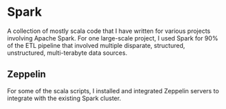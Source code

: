# Spark
A collection of mostly scala code that I have written for various projects involving Apache Spark. For one large-scale project, I used Spark for 90% of the ETL pipeline that involved multiple disparate, structured, unstructured, multi-terabyte data sources.

## Zeppelin
For some of the scala scripts, I installed and integrated Zeppelin servers to integrate with the existing Spark cluster.
